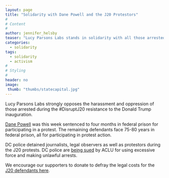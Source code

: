```yaml
---
layout: page
title: "Solidarity with Dane Powell and the J20 Protestors"
#
# Content
#
author: jennifer_helsby
teaser: "Lucy Parsons Labs stands in solidarity with all those arrested at the Inauguration protests in Washington D.C."
categories:
  - solidarity
tags:
  - solidarity
  - activism
#
# Styling
#
header: no
image:
 thumb: "thumbs/statecapital.jpg"
---
```


Lucy Parsons Labs strongly opposes the harassment and oppression of
those arrested during the #DisruptJ20 resistance to the Donald Trump inauguration.

[Dane Powell](http://www.unicornriot.ninja/?p=16954) was this week
sentenced to four months in federal prison for participating in a protest.
The remaining defendants face 75-80 years in federal prison, all for participating
in protest action.

DC police detained
journalists, legal observers as well as protestors during the J20 protests.
DC police are [being sued](https://www.buzzfeed.com/zoetillman/the-aclu-is-suing-dc-police-over-inauguration-day-arrests)
by ACLU for using excessive force and making unlawful arrests. 

We encourage our supporters to donate to defray the legal costs for the [J20
defendants here](http://defendj20resistance.org/support#statement).
